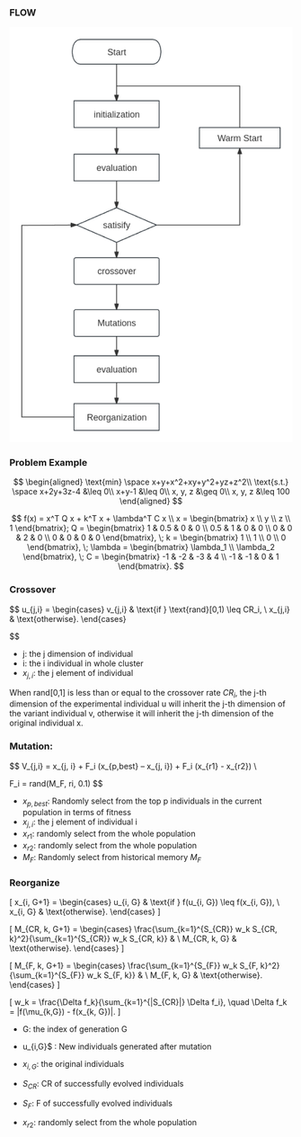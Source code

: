 

### FLOW

![DE](./img/DE.png)

### Problem Example

$$
\begin{aligned}
\text{min} \space x+y+x^2+xy+y^2+yz+z^2\\
\text{s.t.} \space x+2y+3z-4 &\leq 0\\
x+y-1 &\leq 0\\
x, y, z &\geq 0\\
x, y, z &\leq 100
\end{aligned}
$$


$$
f(x) = x^T Q x + k^T x + \lambda^T C x \\
x = \begin{bmatrix} x \\ y \\ z \\ 1 \end{bmatrix};
Q = \begin{bmatrix} 
1 & 0.5 & 0 & 0 \\ 
0.5 & 1 & 0 & 0 \\ 
0 & 0 & 2 & 0 \\ 
0 & 0 & 0 & 0 
\end{bmatrix}, \;
k = \begin{bmatrix} 
1 \\ 
1 \\ 
0 \\ 
0 
\end{bmatrix}, \;
\lambda = \begin{bmatrix} 
\lambda_1 \\ 
\lambda_2 
\end{bmatrix}, \;
C = \begin{bmatrix} 
-1 & -2 & -3 & 4 \\ 
-1 & -1 & 0 & 1 
\end{bmatrix}.
$$

### Crossover

$$
u_{j,i} =
\begin{cases} 
v_{j,i} & \text{if } \text{rand}[0,1) \leq CR_i, \\
x_{j,i} & \text{otherwise}.
\end{cases}

$$

- j: the j dimension of  individual
- i: the i individual in whole cluster
- $x_{j, i}$: the j element of individual

When rand[0,1] is less than or equal to the crossover rate $CR_i$, the j-th dimension of the experimental individual u will inherit the j-th dimension of the variant individual v, otherwise it will inherit the j-th dimension of the original individual x.

### Mutation:

$$
V_{j,i} = x_{j, i} + F_i (x_{p,best} – x_{j, i}) + F_i (x_{r1} - x_{r2}) \\

F_i = rand(M_F, ri, 0.1)
$$

- $x_{p, best}$: Randomly select from the top p individuals in the current population in terms of fitness
- $x_{j, i}$: the j element of individual i
- $x_{r1}$: randomly select from the whole population
- $x_{r2}$: randomly select from the whole population
- $M_{F}$: Randomly select from historical memory $M_F$

### Reorganize

\[
x_{i, G+1} = 
\begin{cases} 
u_{i, G} & \text{if } f(u_{i, G}) \leq f(x_{i, G}), \\
x_{i, G} & \text{otherwise}.
\end{cases}
\]

\[
M_{CR, k, G+1} = 
\begin{cases} 
\frac{\sum_{k=1}^{S_{CR}} w_k S_{CR, k}^2}{\sum_{k=1}^{S_{CR}} w_k S_{CR, k}} & \\
M_{CR, k, G} & \text{otherwise}.
\end{cases}
\]

\[
M_{F, k, G+1} = 
\begin{cases} 
\frac{\sum_{k=1}^{S_{F}} w_k S_{F, k}^2}{\sum_{k=1}^{S_{F}} w_k S_{F, k}} & \\
M_{F, k, G} & \text{otherwise}.
\end{cases}
\]

\[
w_k = \frac{\Delta f_k}{\sum_{k=1}^{|S_{CR}|} \Delta f_i}, \quad
\Delta f_k = |f(\mu_{k,G}) - f(x_{k, G})|.
\]


- G: the index of generation G 
- u_{i,G}$ : New individuals generated after mutation

- $x_{i, G}$: the original individuals

- $S_{CR}$: CR of successfully evolved individuals

- $S_{F}$: F of successfully evolved individuals

- $x_{r2}$: randomly select from the whole population
